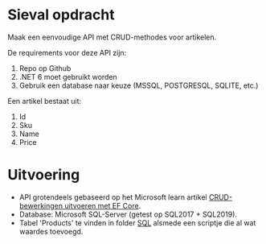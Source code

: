 # Sieval opdracht
Maak een eenvoudige API met CRUD-methodes voor artikelen. 

De requirements voor deze API zijn:
1.	Repo op Github
2.	.NET 6 moet gebruikt worden
3.	Gebruik een database naar keuze (MSSQL, POSTGRESQL, SQLITE, etc.)

Een artikel bestaat uit:
1.	Id
2.	Sku
3.	Name
4.	Price 

# Uitvoering
- API grotendeels gebaseerd op het Microsoft learn artikel [CRUD-bewerkingen uitvoeren met EF Core](https://learn.microsoft.com/nl-nl/training/modules/build-web-api-minimal-database/2-what-is-entity-framework-core).
- Database: Microsoft SQL-Server (getest op SQL2017 + SQL2019).
- Tabel 'Products' te vinden in folder [SQL](SQL) alsmede een scriptje die al wat waardes toevoegd.

